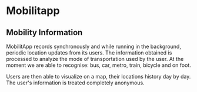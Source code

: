 # Mobilitapp

## Mobility Information

MobilitApp records synchronously and while running in the background, periodic location updates from its users. The information obtained is processed to analyze the mode of transportation used by the user. At the moment we are able to recognise: bus, car, metro, train, bicycle and on foot.

Users are then able to visualize on a map, their locations history day by day. The user's information is treated completely anonymous.


